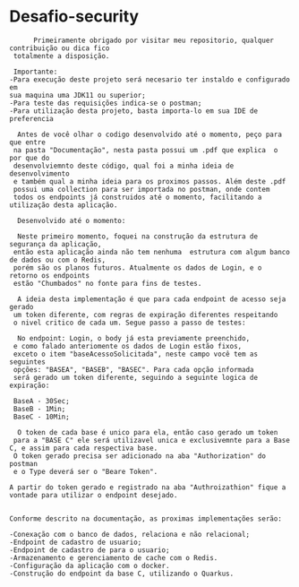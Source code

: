 # Desafio-security

          Primeiramente obrigado por visitar meu repositorio, qualquer contribuição ou dica fico
     totalmente a disposição.
  
     Importante: 
    -Para execução deste projeto será necesario ter instaldo e configurado em 
    sua maquina uma JDK11 ou superior;
    -Para teste das requisições indica-se o postman;
    -Para utilização desta projeto, basta importa-lo em sua IDE de preferencia 
  
      Antes de você olhar o codigo desenvolvido até o momento, peço para que entre 
     na pasta "Documentação", nesta pasta possui um .pdf que explica  o por que do 
     desenvolviemnto deste código, qual foi a minha ideia de desenvolvimento
     e também qual a minha ideia para os proximos passos. Além deste .pdf 
     possui uma collection para ser importada no postman, onde contem 
     todos os endpoints já construidos até o momento, facilitando a utilização desta aplicação.
    
      Desenvolvido até o momento:
    
      Neste primeiro momento, foquei na construção da estrutura de segurança da aplicação,
     então esta aplicação ainda não tem nenhuma  estrutura com algum banco de dados ou com o Redis, 
     porém são os planos futuros. Atualmente os dados de Login, e o retorno os endpoints 
     estão "Chumbados" no fonte para fins de testes.
  
      A ideia desta implementação é que para cada endpoint de acesso seja gerado 
     um token diferente, com regras de expiração diferentes respeitando  
     o nivel critico de cada um. Segue passo a passo de testes:
    
      No endpoint: Login, o body já esta previamente preenchido, 
     e como falado anteriomente os dados de Login estão fixos, 
     exceto o item "baseAcessoSolicitada", neste campo você tem as seguintes 
     opções: "BASEA", "BASEB", "BASEC". Para cada opção informada 
     será gerado um token diferente, seguindo a seguinte logica de expiração:
    
     BaseA - 30Sec;
     BaseB - 1Min;
     BaseC - 10Min;
    
      O token de cada base é unico para ela, então caso gerado um token
     para a "BASE C" ele será utilizavel unica e exclusivemnte para a Base C, e assim para cada respectiva base.
     O token gerado precisa ser adicionado na aba "Authorization" do postman 
     e o Type deverá ser o "Beare Token".

    A partir do token gerado e registrado na aba "Authroizathion" fique a vontade para utilizar o endpoint desejado.
    
    
    Conforme descrito na documentação, as proximas implementações serão:
    
    -Conexação com o banco de dados, relaciona e não relacional;
    -Endpoint de cadastro de usuario;
    -Endpoint de cadastro de para o usuario;
    -Armazenamento e gerenciamento de cache com o Redis.
    -Configuração da aplicação com o docker.
    -Construção do endpoint da base C, utilizando o Quarkus.
    
    
    
